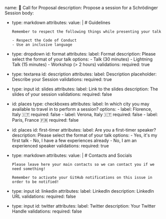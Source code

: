 name: 💬 Call for Proposal
description: Propose a session for a Schrödinger Session
body:
  - type: markdown
    attributes:
      value: |
        # Guidelines
        
        Remember to respect the following things while presenting your talk

        - Respect the Code of Conduct
        - Use an inclusive language
  - type: dropdown
    id: format
    attributes:
      label: Format
      description: Please select the format of your talk
      options:
        - Talk (30 minutes)
        - Lightning Talk (15 minutes)
        - Workshop (> 2 hours)
    validations:
      required: true
  - type: textarea
    id: description
    attributes:
      label: Description
      placeholder: Describe your Session
    validations:
      required: true
  - type: input
    id: slides
    attributes:
      label: Link to the slides
      description: The slides of your session
    validations:
      required: false
  - id: places
    type: checkboxes
    attributes:
      label: In which city you may available to travel in to perform a session?
      options:
        - label: Florence, Italy 🇮🇹
          required: false
        - label: Verona, Italy 🇮🇹
          required: false
        - label: Paris, France 🇫🇷
          required: false
  - id: places
    id: first-timer
    attributes:
      label: Are you a first-timer speaker?
      description: Please select the format of your talk
      options:
        - Yes, it's my first talk
        - No, I have a few experiences already
        - No, I am an experienced speaker
      validations:
        required: true
  - type: markdown
    attributes:
      value: |
        # Contacts and Socials

        Please leave here your main contacts so we can contact you if we need something!

        Remember to activate your GitHub notifications on this issue in order to be notified!
  - type: input
    id: linkedin
    attributes:
      label: LinkedIn
      description: LinkedIn URL
    validations:
      required: false
  - type: input
    id: twitter
    attributes:
      label: Twitter
      description: Your Twitter Handle
    validations:
      required: false